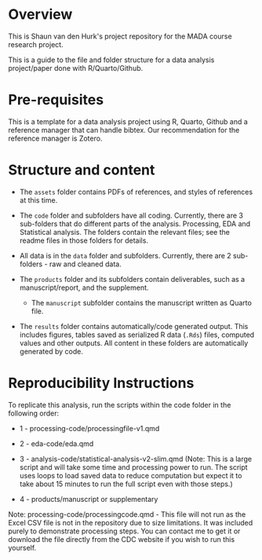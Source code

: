 # Overview

This is Shaun van den Hurk's project repository for the MADA course research project.


This is a guide to the file and folder structure for a data analysis project/paper done with R/Quarto/Github. 


# Pre-requisites

This is a template for a data analysis project using R, Quarto, Github and a reference manager that can handle bibtex. Our recommendation for the reference manager is Zotero.


# Structure and content

* The `assets` folder contains PDFs of references, and styles of references at this time.

* The `code` folder and subfolders have all coding. Currently, there are 3 sub-folders that do different parts of the analysis. Processing, EDA and Statistical analysis. The folders contain the relevant files; see the readme files in those folders for details.

* All data is in the `data` folder and subfolders. Currently, there are 2 sub-folders - raw and cleaned data.

* The `products` folder and its subfolders contain deliverables, such as a manuscript/report, and the supplement. 
  - The  `manuscript` subfolder contains the manuscript written as Quarto file. 

* The `results` folder contains automatically/code generated output. This includes figures, tables saved as serialized R data (`.Rds`) files, computed values and other outputs. All content in these folders are automatically generated by code.


# Reproducibility Instructions

To replicate this analysis, run the scripts within the code folder in the following order:

- 1 - processing-code/processingfile-v1.qmd

- 2 - eda-code/eda.qmd

- 3 - analysis-code/statistical-analysis-v2-slim.qmd (Note: This is a large script and will take some time and processing power to run. The script uses loops to load saved data to reduce computation but expect it to take about 15 minutes to run the full script even with those steps.)

- 4 - products/manuscript or supplementary


Note:
processing-code/processingcode.qmd - This file will not run as the Excel CSV file is not in the repository due to size limitations. It was included purely to demonstrate processing steps. You can contact me to get it or download the file directly from the CDC website if you wish to run this yourself.